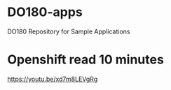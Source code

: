 # DO180-apps
DO180 Repository for Sample Applications

# Openshift read 10 minutes
https://youtu.be/xd7m8LEVgRg

